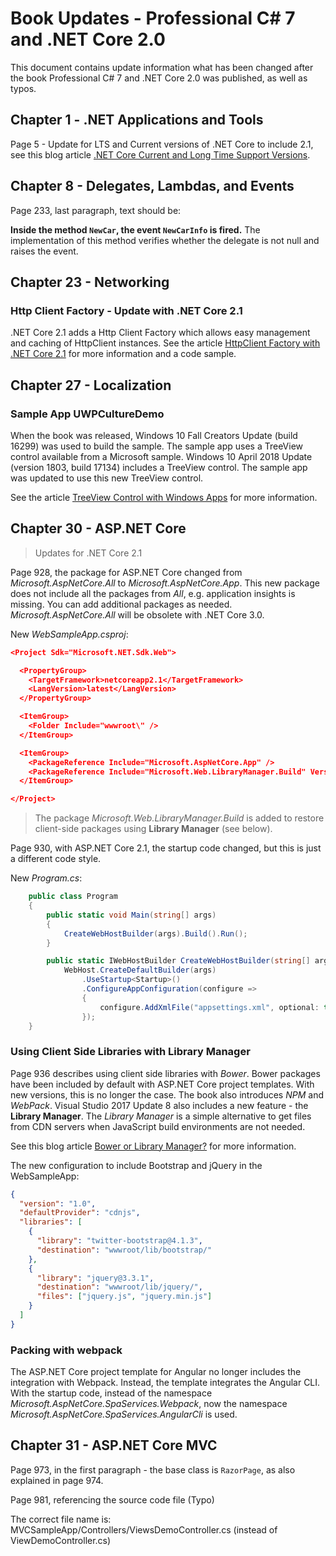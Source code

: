 
# Book Updates - Professional C# 7 and .NET Core 2.0

This document contains update information what has been changed after the book Professional C# 7 and .NET Core 2.0 was published, as well as typos.

## Chapter 1 - .NET Applications and Tools

Page 5 - Update for LTS and Current versions of .NET Core to include 2.1, see this blog article [.NET Core Current and Long Time Support Versions](https://csharp.christiannagel.com/2018/06/26/ltsandcurrent/).

## Chapter 8 - Delegates, Lambdas, and Events

Page 233, last paragraph, text should be:

**Inside the method `NewCar`, the event `NewCarInfo` is fired.** The implementation of this method verifies whether the delegate is not null and raises the event.

## Chapter 23 - Networking

### Http Client Factory - Update with .NET Core 2.1

.NET Core 2.1 adds a Http Client Factory which allows easy management and caching of HttpClient instances. See the article [HttpClient Factory with .NET Core 2.1](https://csharp.christiannagel.com/2018/06/05/httpclient/) for more information and a code sample.

## Chapter 27 - Localization

### Sample App UWPCultureDemo

When the book was released, Windows 10 Fall Creators Update (build 16299) was used to build the sample. The sample app uses a TreeView control available from a Microsoft sample. Windows 10 April 2018 Update (version 1803, build 17134) includes a TreeView control. The sample app was updated to use this new TreeView control.

See the article [TreeView Control with Windows Apps](https://csharp.christiannagel.com/2018/05/05/treeview/) for more information.

## Chapter 30 - ASP.NET Core

> Updates for .NET Core 2.1

Page 928, the package for ASP.NET Core changed from *Microsoft.AspNetCore.All* to *Microsoft.AspNetCore.App*. This new package does not include all the packages from *All*, e.g. application insights is missing. You can add additional packages as needed. *Microsoft.AspNetCore.All* will be obsolete with .NET Core 3.0.

New *WebSampleApp.csproj*:

```JSON
<Project Sdk="Microsoft.NET.Sdk.Web">

  <PropertyGroup>
    <TargetFramework>netcoreapp2.1</TargetFramework>
    <LangVersion>latest</LangVersion>
  </PropertyGroup>

  <ItemGroup>
    <Folder Include="wwwroot\" />
  </ItemGroup>

  <ItemGroup>
    <PackageReference Include="Microsoft.AspNetCore.App" />
    <PackageReference Include="Microsoft.Web.LibraryManager.Build" Version="1.0.113" />
  </ItemGroup>

</Project>
```

> The package *Microsoft.Web.LibraryManager.Build* is added to restore client-side packages using **Library Manager** (see below).

Page 930, with ASP.NET Core 2.1, the startup code changed, but this is just a different code style.

New *Program.cs*:

```csharp
    public class Program
    {
        public static void Main(string[] args)
        {
            CreateWebHostBuilder(args).Build().Run();
        }

        public static IWebHostBuilder CreateWebHostBuilder(string[] args) =>
            WebHost.CreateDefaultBuilder(args)
                .UseStartup<Startup>()
                .ConfigureAppConfiguration(configure =>
                {
                    configure.AddXmlFile("appsettings.xml", optional: true);
                });
    }
```

### Using Client Side Libraries with Library Manager

Page 936 describes using client side libraries with *Bower*. Bower packages have been included by default with ASP.NET Core project templates. With new versions, this is no longer the case. The book also introduces *NPM* and *WebPack*. Visual Studio 2017 Update 8 also includes a new feature - the **Library Manager**. The *Library Manager* is a simple alternative to get files from CDN servers when JavaScript build environments are not needed.

See this blog article [Bower or Library Manager?](https://csharp.christiannagel.com/2018/06/13/librarymanager/) for more information.

The new configuration to include Bootstrap and jQuery in the WebSampleApp:

```json
{
  "version": "1.0",
  "defaultProvider": "cdnjs",
  "libraries": [
    {
      "library": "twitter-bootstrap@4.1.3",
      "destination": "wwwroot/lib/bootstrap/"
    },
    {
      "library": "jquery@3.3.1",
      "destination": "wwwroot/lib/jquery/",
      "files": ["jquery.js", "jquery.min.js"]
    }
  ]
}
```

### Packing with webpack

The ASP.NET Core project template for Angular no longer includes the integration with Webpack. Instead, the template integrates the Angular CLI. With the startup code, instead of the namespace *Microsoft.AspNetCore.SpaServices.Webpack*, now the namespace *Microsoft.AspNetCore.SpaServices.AngularCli* is used.

## Chapter 31 - ASP.NET Core MVC

Page 973, in the first paragraph - the base class is `RazorPage`, as also explained in page 974.

Page 981, referencing the source code file (Typo)

The correct file name is: MVCSampleApp/Controllers/ViewsDemoController.cs (instead of ViewDemoController.cs)

